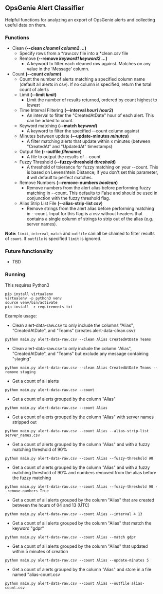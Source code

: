 ## OpsGenie Alert Classifier
Helpful functions for analyzing an export of OpsGenie alerts and collecting useful data on them.

### Functions
* Clean **(--clean _cloumn1_ _column2_ _..._)**
    * Specify rows from a *raw.csv file into a *clean.csv file
    * Remove **(--remove _keyword1_ _keyword2_ _..._)**
        * A keyword to filter each cleaned row against. Matches on any value in the 'Message' column.
* Count **(--count _column_)**
    * Count the number of alerts matching a specified column name (default all alerts in csv). If no column is specified, return the total count of alerts
    * Limit **(--limit _limit_)**
        * Limit the number of results returned, ordered by count highest to lowest
    * Time Interval Filtering **(--interval _hour1_ _hour2_)**
        * An interval to filter the "CreatedAtDate" hour of each alert. This can be added to count.
    * Keyword matching **(--match _keyword_)**
        * A keyword to filter the specified --count column against
    * Minutes between update **(--update-minutes _minutes_)**
        * A filter matching alerts that update within x minutes (between "CreatedAt" and "UpdatedAt" timestamps)
    * Output file **(--outfile _filename_)**
        * A file to output the results of --count
    * Fuzzy Threshold **(--fuzzy-threshold _threshold_)**
        * A threshold of tolerance for fuzzy matching on your --count. This is based on Levenshtein Distance; If you don't set this parameter, it will default to perfect matches. 
    * Remove Numbers **(--remove-numbers _boolean_)**
        * Remove numbers from the alert alias before performing fuzzy matching in --count. This defaults to False and should be used in conjunction with the fuzzy threshold flag.
    * Alias Strip List File **(--alias-strip-list _csv_)**
        * Remove strings from the alert alias before performing matching in --count. Input for this flag is a csv without headers that contains a single column of strings to strip out of the alias (e.g. server names).


**Note:** `limit`, `interval`, `match` and `outfile` can all be chained to filter results of `count`. If `outfile` is specified `limit` is ignored.

### Future functionality
* TBD

### Running
This requires Python3
```
pip install virtualenv
virtualenv -p python3 venv
source venv/bin/activate
pip install -r requirements.txt
```


Example usage:
- Clean alert-data-raw.csv to only include the columns "Alias", "CreatedAtDate", and "Teams" (creates alert-data-clean.csv)
```
python main.py alert-data-raw.csv --clean Alias CreatedAtDate Teams
```

- Clean alert-data-raw.csv to only include the column "Alias", "CreatedAtDate", and "Teams" but exclude any message containing "staging"
```
python main.py alert-data-raw.csv --clean Alias CreatedAtDate Teams --remove staging
```

- Get a count of all alerts
```
python main.py alert-data-raw.csv --count
```

- Get a count of alerts grouped by the column "Alias"
```
python main.py alert-data-raw.csv --count Alias
```

- Get a count of alerts grouped by the column "Alias" with server names stripped out
```
python main.py alert-data-raw.csv --count Alias --alias-strip-list server_names.csv
```

- Get a count of alerts grouped by the column "Alias" and with a fuzzy matching threshold of 90%
```
python main.py alert-data-raw.csv --count Alias --fuzzy-threshold 90
```

- Get a count of alerts grouped by the column "Alias" and with a fuzzy matching threshold of 90% and numbers removed from the alias before the fuzzy matching
```
python main.py alert-data-raw.csv --count Alias --fuzzy-threshold 90 --remove-numbers True
```

- Get a count of all alerts grouped by the column "Alias" that are created between the hours of 04 and 13 (UTC)
```
python main.py alert-data-raw.csv --count Alias --interval 4 13
```

- Get a count of all alerts grouped by the column "Alias" that match the keyword "gdpr"
```
python main.py alert-data-raw.csv --count Alias --match gdpr
```

- Get a count of all alerts grouped by the column "Alias" that updated within 5 minutes of creation
```
python main.py alert-data-raw.csv --count Alias --update-minutes 5
```

- Get a count of alerts grouped by the column "Alias" and store in a file named "alias-count.csv
```
python main.py alert-data-raw.csv --count Alias --outfile alias-count.csv
```